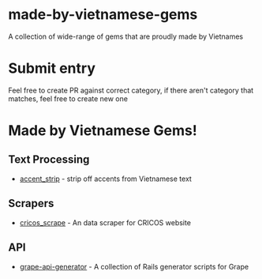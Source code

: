 # made-by-vietnamese-gems

A collection of wide-range of gems that are proudly made by Vietnames

# Submit entry

Feel free to create PR against correct category, if there aren't category that matches, feel free to create new one

# Made by Vietnamese Gems!

## Text Processing

* [accent_strip](https://github.com/hoangnghiem/accent_strip) - strip off accents from Vietnamese text

## Scrapers

* [cricos_scrape](https://github.com/ruby-journal/cricos_scrape.rb) - An data scraper for CRICOS website

## API

* [grape-api-generator](https://github.com/vinh0604/grape-api-generator) - A collection of Rails generator scripts for Grape
